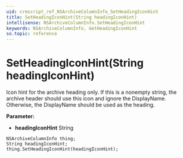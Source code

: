 ```yaml
---
uid: crmscript_ref_NSArchiveColumnInfo_SetHeadingIconHint
title: SetHeadingIconHint(String headingIconHint)
intellisense: NSArchiveColumnInfo.SetHeadingIconHint
keywords: NSArchiveColumnInfo, GetHeadingIconHint
so.topic: reference
---
```


# SetHeadingIconHint(String headingIconHint)

Icon hint for the archive heading only. If this is a nonempty string, the archive header should use this icon and ignore the DisplayName. Otherwise, the DisplayName should be used as the heading.

**Parameter:** 
* **headingIconHint** String

```crmscript
NSArchiveColumnInfo thing;
String headingIconHint;
thing.SetHeadingIconHint(headingIconHint);
```

